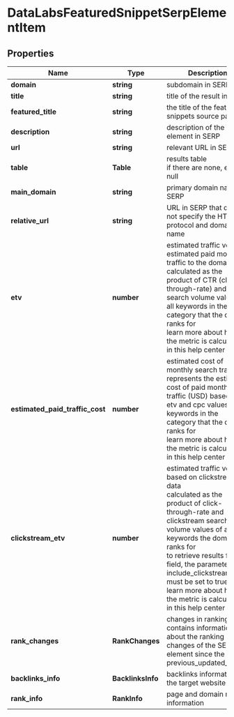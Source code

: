# DataLabsFeaturedSnippetSerpElementItem

## Properties

| Name | Type | Description | Notes |
|------------ | ------------- | ------------- | -------------|
**domain** | **string** | subdomain in SERP |[optional]|
**title** | **string** | title of the result in SERP |[optional]|
**featured_title** | **string** | the title of the featured snippets source page |[optional]|
**description** | **string** | description of the results element in SERP |[optional]|
**url** | **string** | relevant URL in SERP |[optional]|
**table** | **Table** | results table<br>if there are none, equals null |[optional]|
**main_domain** | **string** | primary domain name in SERP |[optional]|
**relative_url** | **string** | URL in SERP that does not specify the HTTPs protocol and domain name |[optional]|
**etv** | **number** | estimated traffic volume<br>estimated paid monthly traffic to the domain<br>calculated as the product of CTR (click-through-rate) and search volume values of all keywords in the category that the domain ranks for<br>learn more about how the metric is calculated in this help center article |[optional]|
**estimated_paid_traffic_cost** | **number** | estimated cost of monthly search traffic<br>represents the estimated cost of paid monthly traffic (USD) based on etv and cpc values of all keywords in the category that the domain ranks for<br>learn more about how the metric is calculated in this help center article |[optional]|
**clickstream_etv** | **number** | estimated traffic volume based on clickstream data<br>calculated as the product of click-through-rate and clickstream search volume values of all keywords the domain ranks for<br>to retrieve results for this field, the parameter include_clickstream_data must be set to true<br>learn more about how the metric is calculated in this help center article |[optional]|
**rank_changes** | **RankChanges** | changes in rankings<br>contains information about the ranking changes of the SERP element since the previous_updated_time |[optional]|
**backlinks_info** | **BacklinksInfo** | backlinks information for the target website |[optional]|
**rank_info** | **RankInfo** | page and domain rank information |[optional]|